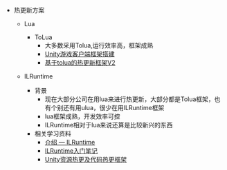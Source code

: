 *   热更新方案
    *   Lua
        *   ToLua
            *   大多数采用Tolua,运行效率高，框架成熟
            *   [Unity游戏客户端框架搭建](https://zhuanlan.zhihu.com/p/93178864)
            *   [基于tolua的热更新框架V2](https://github.com/jarjin/LuaFramework_UGUI_V2)
        
    *   ILRuntime
        *   背景
            *   现在大部分公司在用lua来进行热更新，大部分都是Tolua框架，也有个别还有用ulua，很少在用ILRuntime框架
            *   lua框架成熟，开发效率可控
            *   ILRuntime相对于lua来说还算是比较新兴的东西
        *   相关学习资料
            *   [介绍 — ILRuntime](https://ourpalm.github.io/ILRuntime/public/v1/guide/index.html)
            *   [ILRuntime入门笔记](https://www.cnblogs.com/zhaoqingqing/p/10274176.html)
            *   [Unity资源热更及代码热更框架](https://zhuanlan.zhihu.com/p/142619941)